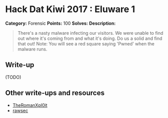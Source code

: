 # Hack Dat Kiwi 2017 : Eluware 1

**Category:** Forensic
**Points:** 100
**Solves:**
**Description:**

> There's a nasty malware infecting our visitors. We were unable to find out where it's coming from and what it's doing. Do us a solid and find that out!
> Note: You will see a red square saying 'Pwned' when the malware runs.

## Write-up

(TODO)

## Other write-ups and resources

* [TheRomanXpl0it](https://theromanxpl0it.github.io/ctf_hackdatkiwi17/eluware1)
* [rawsec](https://rawsec.ml/en/HackDatKiwi-2017-write-ups/#100-eluware-1-forensics)
